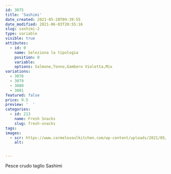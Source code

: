 ```yaml
---
id: 3075
title: 'Sashimi'
date_created: 2021-05-28T09:39:55
date_modified: 2021-06-03T20:55:16
slug: sashimi-2
type: variable
visible: true
attibutes: 
  - id: 0
    name: Seleziona la tipologia
    position: 0
    variable: 
    options: Salmone,Tonno,Gambero Violetta,Mix
variations:
  - 3078
  - 3079
  - 3080
  - 3081
featured: false
price: 9.5
preview: '  '
categories: 
  - id: 213
    name: Fresh Snacks
    slug: fresh-snacks
tags: 
images: 
  - scr: https://www.carmelosoulkitchen.com/wp-content/uploads/2021/05/SASHIMI.png
    alt: 


---
```


<p class="p1">Pesce crudo taglio Sashimi</p>


